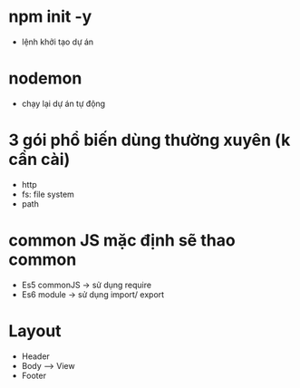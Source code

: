# npm init -y 
- lệnh khởi  tạo dự án

# nodemon
- chạy lại dự án tự động

# 3 gói phổ biến dùng thường xuyên (k cần cài)
- http
- fs: file system
- path

# common JS mặc định sẽ thao common
- Es5 commonJS -> sử dụng require
- Es6 module -> sử dụng import/ export

# Layout
- Header
- Body --> View
- Footer